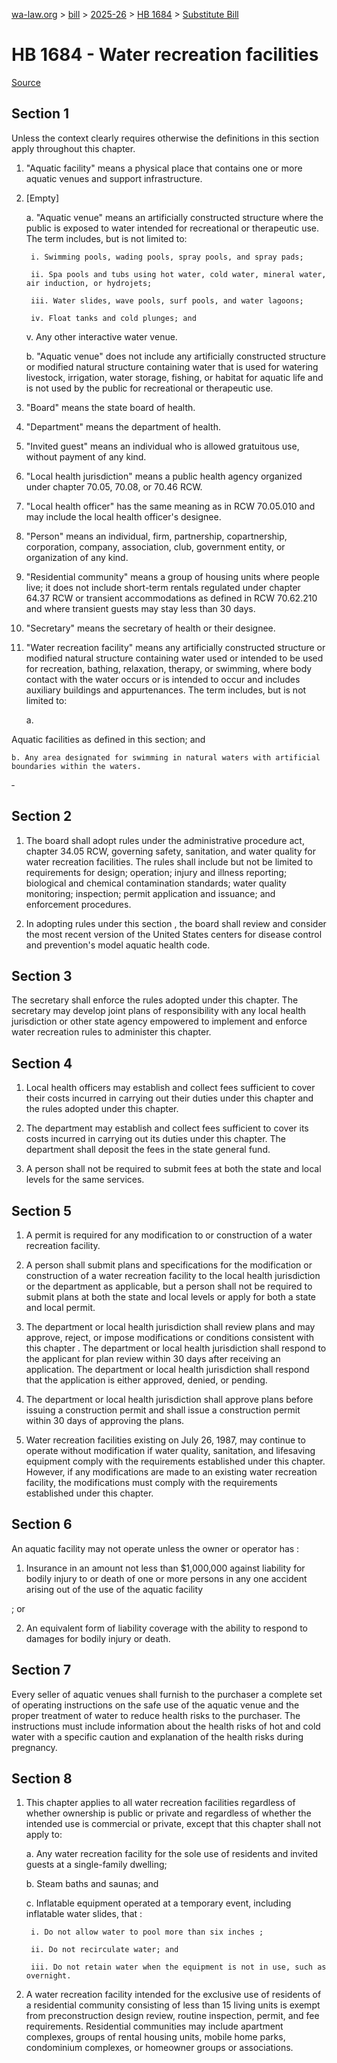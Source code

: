 [wa-law.org](/) > [bill](/bill/) > [2025-26](/bill/2025-26/) > [HB 1684](/bill/2025-26/hb/1684/) > [Substitute Bill](/bill/2025-26/hb/1684/S/)

# HB 1684 - Water recreation facilities

[Source](http://lawfilesext.leg.wa.gov/biennium/2025-26/Pdf/Bills/House%20Bills/1684-S.pdf)

## Section 1
Unless the context clearly requires otherwise the definitions in this section apply throughout this chapter.

1. "Aquatic facility" means a physical place that contains one or more aquatic venues and support infrastructure.

2. [Empty]

    a. "Aquatic venue" means an artificially constructed structure where the public is exposed to water intended for recreational or therapeutic use. The term includes, but is not limited to:

        i. Swimming pools, wading pools, spray pools, and spray pads;

        ii. Spa pools and tubs using hot water, cold water, mineral water, air induction, or hydrojets;

        iii. Water slides, wave pools, surf pools, and water lagoons;

        iv. Float tanks and cold plunges; and

    v. Any other interactive water venue.

    b. "Aquatic venue" does not include any artificially constructed structure or modified natural structure containing water that is used for watering livestock, irrigation, water storage, fishing, or habitat for aquatic life and is not used by the public for recreational or therapeutic use.

3. "Board" means the state board of health.

4. "Department" means the department of health.

5. "Invited guest" means an individual who is allowed gratuitous use, without payment of any kind.

6. "Local health jurisdiction" means a public health agency organized under chapter 70.05, 70.08, or 70.46 RCW.

7. "Local health officer" has the same meaning as in RCW 70.05.010 and may include the local health officer's designee.

8. "Person" means an individual, firm, partnership, copartnership, corporation, company, association, club, government entity, or organization of any kind.

9. "Residential community" means a group of housing units where people live; it does not include short-term rentals regulated under chapter 64.37 RCW or transient accommodations as defined in RCW 70.62.210 and where transient guests may stay less than 30 days.

10. "Secretary" means the secretary of health or their designee.

11. "Water recreation facility" means any artificially constructed structure or modified natural structure containing water used or intended to be used for recreation, bathing, relaxation, therapy, or swimming, where body contact with the water occurs or is intended to occur and includes auxiliary buildings and appurtenances. The term includes, but is not limited to:

    a.

Aquatic facilities as defined in this section; and

    b. Any area designated for swimming in natural waters with artificial boundaries within the waters.

‑

## Section 2
1. The board shall adopt rules under the administrative procedure act, chapter 34.05 RCW, governing safety, sanitation, and water quality for water recreation facilities. The rules shall include but not be limited to requirements for design; operation; injury and illness reporting; biological and chemical contamination standards; water quality monitoring; inspection; permit application and issuance; and enforcement procedures.

2. In adopting rules under  this section , the board shall review and consider the most recent version of the United States centers for disease control and prevention's model aquatic health code.

## Section 3
The secretary shall enforce the rules adopted under this chapter. The secretary may develop joint plans of responsibility with any local health jurisdiction or other state agency empowered to implement and enforce water recreation rules to administer this chapter.

## Section 4
1. Local health officers may establish and collect fees sufficient to cover their costs incurred in carrying out their duties under this chapter and the rules adopted under this chapter.

2. The department may establish and collect fees sufficient to cover its costs incurred in carrying out its duties under this chapter. The department shall deposit the fees  in the state general fund.

3. A person shall not be required to submit fees at both the state and local levels for the same services.

## Section 5
1. A permit is required for any modification to or construction of a water recreation facility.

2. A person shall submit plans and specifications for the modification or construction of a water recreation facility to the  local health jurisdiction or the department as applicable, but a person shall not be required to submit plans at both the state and local levels or apply for both a state and local permit.

3. The department or local health jurisdiction shall review plans  and may approve, reject, or impose modifications or conditions  consistent with this chapter . The department or local health jurisdiction shall respond to the applicant for plan review within 30 days after receiving an application. The department or local health jurisdiction shall respond that the application is either approved, denied, or pending.

4. The department or local health jurisdiction shall approve plans before issuing a construction permit and shall issue a construction permit within 30 days of approving the plans.

5. Water recreation facilities existing on July 26, 1987, may continue to operate without modification if water quality, sanitation, and lifesaving equipment comply with the requirements established under this chapter. However, if any modifications are made to an existing water recreation facility, the modifications must comply with the requirements established under this chapter.

## Section 6
An aquatic facility may not operate unless the owner or operator has :

1. Insurance in an amount not less than $1,000,000 against liability for bodily injury to or death of one or more persons in any one accident arising out of the use of the aquatic facility

; or

2. An equivalent form of liability coverage with the ability to respond to damages for bodily injury or death.

## Section 7
Every seller of aquatic venues shall furnish to the purchaser a complete set of operating instructions  on the safe use of the aquatic venue and  the proper treatment of water to reduce health risks to the purchaser. The instructions must include information about the health risks of hot and cold water with a specific caution and explanation of the health risks during pregnancy.

## Section 8
1. This chapter applies to all water recreation facilities regardless of whether ownership is public or private and regardless of whether the intended use is commercial or private, except that this chapter shall not apply to:

    a. Any water recreation facility for the sole use of residents and invited guests at a single-family dwelling;

    b. Steam baths and saunas; and

    c. Inflatable equipment operated at a temporary event, including inflatable water slides, that :

        i. Do not allow water to pool more than six inches ;

        ii. Do not recirculate water; and

        iii. Do not retain water when the equipment is not in use, such as overnight.

2. A water recreation facility intended for the exclusive use of residents of a residential community consisting of less than 15 living units is exempt from preconstruction design review, routine inspection, permit, and fee requirements. Residential communities may include apartment complexes, groups of rental housing units, mobile home parks, condominium complexes, or homeowner groups or associations.
